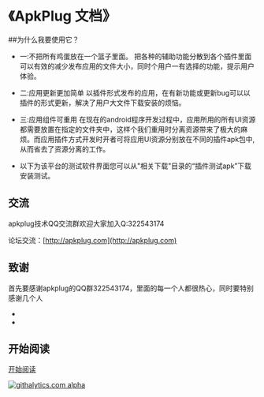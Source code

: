 # 《ApkPlug 文档》
##为什么我要使用它？

- 一:不把所有鸡蛋放在一个篮子里面。
     把各种的辅助功能分散到各个插件里面可以有效的减少发布应用的文件大小，同时个用户一有选择的功能，提示用户体验。
- 二:应用更新更加简单
     以插件形式发布的应用，在有新功能或更新bug可以以插件的形式更新，解决了用户大文件下载安装的烦恼。
- 三:应用组件可重用
在现在的android程序开发过程中，应用所用的所有UI资源都需要放置在指定的文件夹中，这样个我们重用时分离资源带来了极大的麻烦。而应用插件方式开发时开者可将应用UI资源分别放在不同的插件apk包中,从而省去了资源分离的工作。

- 以下为该平台的测试软件界面您可以从"相关下载"目录的“插件测试apk”下载安装测试。



## 交流
apkplug技术QQ交流群欢迎大家加入Q:322543174

论坛交流：[http://apkplug.com](http://apkplug.com)

## 致谢
首先要感谢apkplug的QQ群322543174，里面的每一个人都很热心，同时要特别感谢几个人

 - 
 - 


## 开始阅读
[开始阅读](<https://github.com/qijian0503/apkplug/tree/master/ebook/preface.md>)


[![githalytics.com alpha](https://cruel-carlota.pagodabox.com/44c98c9d398b8319b6e87edcd3e34144 "githalytics.com")](http://apkplug.com/)




